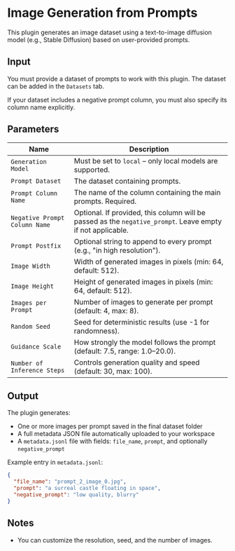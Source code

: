 # Image Generation from Prompts

This plugin generates an image dataset using a text-to-image diffusion model (e.g., Stable Diffusion) based on user-provided prompts.

## Input

You must provide a dataset of prompts to work with this plugin. The dataset can be added in the `Datasets` tab.

If your dataset includes a negative prompt column, you must also specify its column name explicitly.

## Parameters

| Name | Description |
|------|-------------|
| `Generation Model` | Must be set to `local` – only local models are supported. |
| `Prompt Dataset` | The dataset containing prompts.
| `Prompt Column Name` | The name of the column containing the main prompts. Required. |
| `Negative Prompt Column Name` | Optional. If provided, this column will be passed as the `negative_prompt`. Leave empty if not applicable. |
| `Prompt Postfix` | Optional string to append to every prompt (e.g., "in high resolution"). |
| `Image Width` | Width of generated images in pixels (min: 64, default: 512). |
| `Image Height` | Height of generated images in pixels (min: 64, default: 512). |
| `Images per Prompt` | Number of images to generate per prompt (default: 4, max: 8). |
| `Random Seed` | Seed for deterministic results (use -1 for randomness). |
| `Guidance Scale` | How strongly the model follows the prompt (default: 7.5, range: 1.0–20.0). |
| `Number of Inference Steps` | Controls generation quality and speed (default: 30, max: 100). |

## Output

The plugin generates:
- One or more images per prompt saved in the final dataset folder
- A full metadata JSON file automatically uploaded to your workspace
- A `metadata.jsonl` file with fields: `file_name`, `prompt`, and optionally `negative_prompt`

Example entry in `metadata.jsonl`:
```json
{
  "file_name": "prompt_2_image_0.jpg",
  "prompt": "a surreal castle floating in space",
  "negative_prompt": "low quality, blurry"
}
```

## Notes

- You can customize the resolution, seed, and the number of images.
